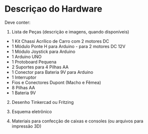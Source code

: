 # Descriçao do Hardware

Deve conter:

1) Lista de Peças (descrição e imagens, quando disponíveis)

* 1 Kit Chassi Acrílico de Carro com 2 motores DC 
* 1 Módulo Ponte H para Arduino - para 2 motores DC 12V
* 1 Módulo Joystick para Arduino
* 1 Arduino UNO
* 1 Protoboard Pequena
* 2 Suportes para 4 Pilhas AA
* 1 Conector para Bateria 9V para Arduino
* 1 Interruptor
* Fios e Conectores Dupont (Macho e Fêmea)
* 8 Pilhas AA
* 1 Bateria 9V

2) Desenho Tinkercad ou Fritzing

3) Esquema eletrônico

4) Materiais para confecção de caixas e consoles (ou arquivos para impressão 3D)

